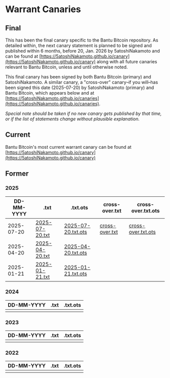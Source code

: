 # Warrant Canaries

## Final

This has been the final canary specific to the Bantu Bitcoin repository. As detailed within, the next canary statement is planned to be signed and published within 6 months, before 20, Jan. 2026 by 5atoshiNakamoto and can be found at [https://5atoshiNakamoto.github.io/canary](https://5atoshiNakamoto.github.io/canary) along with all future canaries relevant to Bantu Bitcoin, unless and until otherwise noted. 

This final canary has been signed by both Bantu Bitcoin (primary) and 5atoshiNakamoto. A similar canary, a "cross-over" canary–if you will–has been signed this date (2025-07-20) by 5atoshiNakamoto (primary) and Bantu Bitcoin, which appears below and at [https://5atoshiNakamoto.github.io/canaries](https://5atoshiNakamoto.github.io/canaries).

*Special note should be taken if no new canary gets published by that time, or if the list of statements change without plausible explanation.*

## Current

Bantu Bitcoin's most current warrant canary can be found at [https://5atoshiNakamoto.github.io/canary](https://5atoshiNakamoto.github.io/canary)

## Former

### 2025

| DD-MM-YYYY | .txt | .txt.ots | cross-over.txt | cross-over.txt.ots
| --- | --- | --- | --- | --- |
| 2025-07-20 | [2025-07-20.txt](./2025-07-20.txt) | [2025-07-20.txt.ots](./2025-07-20.txt.ots) | [cross-over.txt](./cross-over.txt) | [cross-over.txt.ots](./cross-over.txt.ots) |
| 2025-04-20 | [2025-04-20.txt](./2025-04-20.txt) | [2025-04-20.txt.ots](./2025-04-20.txt.ots) | | |
| 2025-01-21 | [2025-01-21.txt](./2025-01-21.txt) | [2025-01-21.txt.ots](./2025-01-21.txt.ots) | | | 

### 2024

| DD-MM-YYYY | .txt | .txt.ots |
| --- | --- | --- |
| | |

### 2023

| DD-MM-YYYY | .txt | .txt.ots |
| --- | --- | --- |
| | |

### 2022

| DD-MM-YYYY | .txt | .txt.ots |
| --- | --- | --- |
| | |
